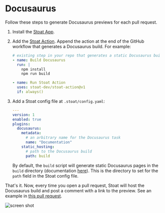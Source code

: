 # Docusaurus

Follow these steps to generate Docusaurus previews for each pull request.

1. Install the [Stoat App](https://github.com/apps/stoat-app).

2. Add the [Stoat Action](https://github.com/stoat-dev/stoat-action). Append the action at the end of the GitHub workflow that generates a Docusaurus build. For example:

    ```yaml
    # existing step in your repo that generates a static Docusaurus build
    - name: Build Docusaurus
      run: |
        npm install
        npm run build

    - name: Run Stoat Action
      uses: stoat-dev/stoat-action@v1
      if: always()
    ```

3. Add a Stoat config file at `.stoat/config.yaml`:

    ```yaml
    ---
    version: 1
    enabled: true
    plugins:
      docusaurus:
        metadata:
          # an arbitrary name for the Docusaurus task
          name: "Documentation"
        static_hosting:
          # path to the Docusaurus build
          path: build
    ```

   By default, the `build` script will generate static Docusaurus pages in the `build` directory (documentation [here](https://docusaurus.io/docs/deployment)). This is the directory to set for the `path` field in the Stoat config file.

That's it. Now, every time you open a pull request, Stoat will host the Docusaurus build and post a comment with a link to the preview. See an example in [this pull request](https://github.com/stoat-dev/examples/pull/1).


![screen shot](https://user-images.githubusercontent.com/1933157/204400790-95dcc777-f0eb-4225-af52-3c7424b5dc81.png)
